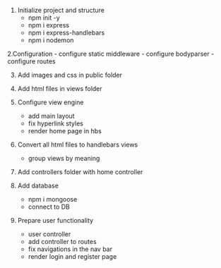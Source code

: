 1. Initialize project and structure
    - npm init -y
    - npm i express
    - npm i express-handlebars
    - npm i nodemon

2.Configuration
    - configure static middleware
    - configure bodyparser
    - configure routes

3. Add images and css in public folder
4. Add html files in views folder
5. Configure view engine
    - add main layout
    - fix hyperlink styles
    - render home page in hbs

6. Convert all html files to handlebars views
    - group views by meaning

7. Add controllers folder with home controller
8. Add database
    - npm i mongoose
    - connect to DB

9. Prepare user functionality 
    - user controller
    - add controller to routes
    - fix navigations in the nav bar
    - render login and register page